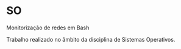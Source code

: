 # SO

Monitorização de redes em Bash

Trabalho realizado no âmbito da disciplina de Sistemas Operativos. 
